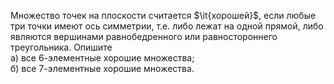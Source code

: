 Множество точек на плоскости считается 
$\it{хорошей}$, если любые три точки имеют ось симметрии, т.е. либо лежат на одной прямой, либо являются вершинами равнобедренного или равностороннего треугольника. Опишите
<br>
а) все 6-элементные хорошие множества;
<br>
б) все 7-элементные хорошие множества.
